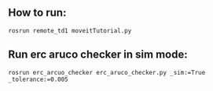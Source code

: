 ## How to run:
```
rosrun remote_td1 moveitTutorial.py
```

## Run erc aruco checker in sim mode:
```
rosrun erc_arcuo_checker erc_aruco_checker.py _sim:=True _tolerance:=0.005
```